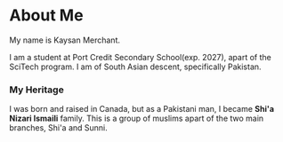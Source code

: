 # About Me

My name is Kaysan Merchant.

I am a student at Port Credit Secondary School(exp. 2027), apart of the SciTech program. I am of South Asian descent, specifically Pakistan. 

### My Heritage

I was born and raised in Canada, but as a Pakistani man, I became **Shi'a Nizari Ismaili** family. This is a group of muslims apart of the two main branches, Shi'a and Sunni.
